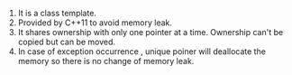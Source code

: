 1. It is a class template.
2. Provided by C++11 to avoid memory leak.
3. It shares ownership with only one pointer at a time. Ownership can't be copied but can be moved.
4. In case of exception occurrence , unique poiner will deallocate the memory so there is no change of memory leak.
